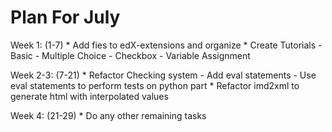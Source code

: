 Plan For July
==========================

Week 1: (1-7)
    * Add fies to edX-extensions and organize
    * Create Tutorials
        - Basic
        - Multiple Choice
        - Checkbox
        - Variable Assignment
        
Week 2-3: (7-21)
    * Refactor Checking system
        - Add eval statements
        - Use eval statements to perform tests on python part
    * Refactor imd2xml to generate html with interpolated values
    
Week 4: (21-29)
    * Do any other remaining tasks
